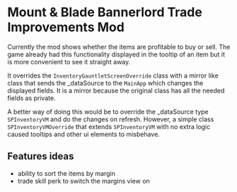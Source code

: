 # Mount & Blade Bannerlord Trade Improvements Mod

Currently the mod shows whether the items are profitable to buy or sell. The game already had this functionality displayed in the tooltip of an item but it is more convenient to see it straight away.

It overrides the `InventoryGauntletScreenOverride` class with a mirror like class that sends the _dataSource to the `MainApp` which changes the displayed fields. It is a mirror because the original class has all the needed fields as private.

A better way of doing this would be to override the _dataSource type `SPInventoryVM` and do the changes on refresh. However, a simple class `SPInventoryVMOverride` that extends `SPInventoryVM` with no extra logic caused tooltips and other ui elements to misbehave.

## Features ideas
- ability to sort the items by margin
- trade skill perk to switch the margins view on